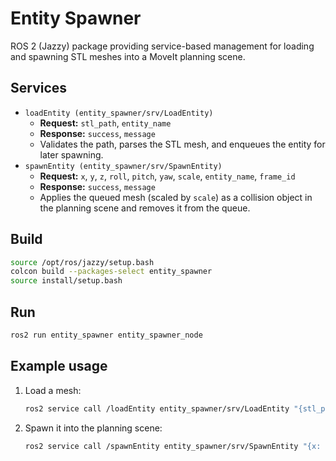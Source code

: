 # Entity Spawner

ROS 2 (Jazzy) package providing service-based management for loading and spawning STL meshes into a MoveIt planning scene.

## Services

- `loadEntity (entity_spawner/srv/LoadEntity)`
  - **Request:** `stl_path`, `entity_name`
  - **Response:** `success`, `message`
  - Validates the path, parses the STL mesh, and enqueues the entity for later spawning.
- `spawnEntity (entity_spawner/srv/SpawnEntity)`
  - **Request:** `x`, `y`, `z`, `roll`, `pitch`, `yaw`, `scale`, `entity_name`, `frame_id`
  - **Response:** `success`, `message`
  - Applies the queued mesh (scaled by `scale`) as a collision object in the planning scene and removes it from the queue.

## Build

```bash
source /opt/ros/jazzy/setup.bash
colcon build --packages-select entity_spawner
source install/setup.bash
```

## Run

```bash
ros2 run entity_spawner entity_spawner_node
```

## Example usage

1. Load a mesh:
   ```bash
   ros2 service call /loadEntity entity_spawner/srv/LoadEntity "{stl_path: '/absolute/path/model.stl', entity_name: 'sample_model'}"
   ```
2. Spawn it into the planning scene:
   ```bash
   ros2 service call /spawnEntity entity_spawner/srv/SpawnEntity "{x: 0.0, y: 0.0, z: 0.1, roll: 0.0, pitch: 0.0, yaw: 0.0, scale: 0.01, entity_name: 'sample_model', frame_id: 'world'}"
   ```
